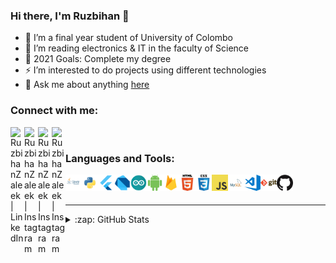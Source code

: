 ### Hi there, I'm Ruzbihan 👋

- 🔭 I’m a final year student of University of Colombo 
- 🌱 I’m reading electronics & IT in the faculty of Science
- 🥅 2021 Goals: Complete my degree
- ⚡ I’m interested to do projects using different technologies
- 💬 Ask me about anything [here](https://github.com/RuzbihanZaleek/RuzbihanZaleek/issues)


### Connect with me:

[<img align="left" alt="RuzbihanZaleek | LinkedIn" width="22px" src="https://cdn.jsdelivr.net/npm/simple-icons@v3/icons/linkedin.svg" />][linkedin]
[<img align="left" alt="RuzbihanZaleek | Instagram" width="22px" src="https://cdn.jsdelivr.net/npm/simple-icons@v3/icons/instagram.svg" />][instagram]
[<img align="left" alt="RuzbihanZaleek | Instagram" width="22px" src="https://cdn.jsdelivr.net/npm/simple-icons@v3/icons/facebook.svg" />][facebook]
[<img align="left" alt="RuzbihanZaleek | Instagram" width="22px" src="https://cdn.jsdelivr.net/npm/simple-icons@v3/icons/gmail.svg" />][gmail]

<br />

### Languages and Tools:

<img align="left" alt="Java" width="26px" src="https://raw.githubusercontent.com/github/explore/80688e429a7d4ef2fca1e82350fe8e3517d3494d/topics/java/java.png" />

<img align="left" alt="Python" width="26px" src="https://raw.githubusercontent.com/github/explore/80688e429a7d4ef2fca1e82350fe8e3517d3494d/topics/python/python.png" />

<img align="left" alt="flutter" width="26px" src="https://raw.githubusercontent.com/github/explore/80688e429a7d4ef2fca1e82350fe8e3517d3494d/topics/flutter/flutter.png" />

<img align="left" alt="Dart" width="26px" src="https://raw.githubusercontent.com/github/explore/80688e429a7d4ef2fca1e82350fe8e3517d3494d/topics/dart/dart.png" />

<img align="left" alt="Arduino" width="26px" src="https://raw.githubusercontent.com/github/explore/80688e429a7d4ef2fca1e82350fe8e3517d3494d/topics/arduino/arduino.png" />

<img align="left" alt="Android" width="26px" src="https://raw.githubusercontent.com/github/explore/80688e429a7d4ef2fca1e82350fe8e3517d3494d/topics/android/android.png" />

<img align="left" alt="Firebase" width="26px" src="https://raw.githubusercontent.com/github/explore/80688e429a7d4ef2fca1e82350fe8e3517d3494d/topics/firebase/firebase.png" />

<img align="left" alt="HTML5" width="26px" src="https://raw.githubusercontent.com/github/explore/80688e429a7d4ef2fca1e82350fe8e3517d3494d/topics/html/html.png" />

<img align="left" alt="CSS3" width="26px" src="https://raw.githubusercontent.com/github/explore/80688e429a7d4ef2fca1e82350fe8e3517d3494d/topics/css/css.png" />

<img align="left" alt="JavaScript" width="26px" src="https://raw.githubusercontent.com/github/explore/80688e429a7d4ef2fca1e82350fe8e3517d3494d/topics/javascript/javascript.png" />

<img align="left" alt="MySQL" width="26px" src="https://raw.githubusercontent.com/github/explore/80688e429a7d4ef2fca1e82350fe8e3517d3494d/topics/mysql/mysql.png" />

<img align="left" alt="Visual Studio Code" width="26px" src="https://raw.githubusercontent.com/github/explore/80688e429a7d4ef2fca1e82350fe8e3517d3494d/topics/visual-studio-code/visual-studio-code.png" />

<img align="left" alt="Git" width="26px" src="https://raw.githubusercontent.com/github/explore/80688e429a7d4ef2fca1e82350fe8e3517d3494d/topics/git/git.png" />

<img align="left" alt="GitHub" width="26px" src="https://raw.githubusercontent.com/github/explore/78df643247d429f6cc873026c0622819ad797942/topics/github/github.png" />

<br />
<br />

---

<details>
  <summary>:zap: GitHub Stats</summary>

  <img align="left" alt="Ruzbihan's GitHub Stats" src="https://github-readme-stats.vercel.app/api?username=RuzbihanZaleek&show_icons=true&theme=radical" />

</details>

[linkedin]: https://www.linkedin.com/in/ruzbihan-zaleek-6749061b6/
[facebook]: https://www.facebook.com/ruzbihan.zaleek
[instagram]: https://instagram.com/ruzbihan_zaleek
[gmail]: ruzbihanmzm@gmail.com
 
